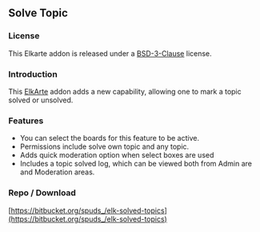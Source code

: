 ## Solve Topic

### License
This Elkarte addon is released under a [BSD-3-Clause](http://opensource.org/licenses/BSD-3-Clause) license.

### Introduction
This [ElkArte](http://www.elkarte.net "ElkArte") addon adds a new capability, allowing one to mark a topic solved or unsolved.

### Features
 * You can select the boards for this feature to be active.
 * Permissions include solve own topic and any topic.
 * Adds quick moderation option when select boxes are used
 * Includes a topic solved log, which can be viewed both from Admin are and Moderation areas.

### Repo / Download
[https://bitbucket.org/spuds_/elk-solved-topics](https://bitbucket.org/spuds_/elk-solved-topics)